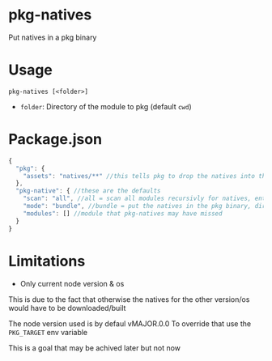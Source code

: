 # pkg-natives
Put natives in a pkg binary

# Usage
`pkg-natives [<folder>]`
 - `folder`: Directory of the module to pkg (default `cwd`)

# Package.json
```js
{
  "pkg": {
    "assets": "natives/**" //this tells pkg to drop the natives into the binary (if you already have sth else in this filed just turn it into an array)
  },
  "pkg-native": { //these are the defaults
    "scan": "all", //all = scan all modules recursivly for natives, entry = scan only the entry file and all files it requires recursivly, manual = do nothing
    "mode": "bundle", //bundle = put the natives in the pkg binary, dir = the natives need to be in the folder of the executable, static = file need to be in the dir specified with option "static"
    "modules": [] //module that pkg-natives may have missed
  }
}
```

# Limitations
 - Only current node version & os

 This is due to the fact that otherwise the natives for the other version/os would have to be downloaded/built

 The node version used is by defaul vMAJOR.0.0
 To override that use the `PKG_TARGET` env variable

 This is a goal that may be achived later but not now
